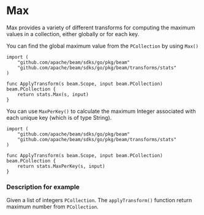 # Max

Max provides a variety of different transforms for computing the maximum values in a collection, either globally or for each key.

You can find the global maximum value from the ```PCollection``` by using ```Max()```

```
import (
	"github.com/apache/beam/sdks/go/pkg/beam"
	"github.com/apache/beam/sdks/go/pkg/beam/transforms/stats"
)

func ApplyTransform(s beam.Scope, input beam.PCollection) beam.PCollection {
	return stats.Max(s, input)
}
```

You can use ```MaxPerKey()``` to calculate the maximum Integer associated with each unique key (which is of type String).

```
import (
	"github.com/apache/beam/sdks/go/pkg/beam"
	"github.com/apache/beam/sdks/go/pkg/beam/transforms/stats"
)

func ApplyTransform(s beam.Scope, input beam.PCollection) beam.PCollection {
	return stats.MaxPerKey(s, input)
}
```

### Description for example

Given a list of integers ```PCollection```. The ```applyTransform()``` function return maximum number from ```PCollection```.